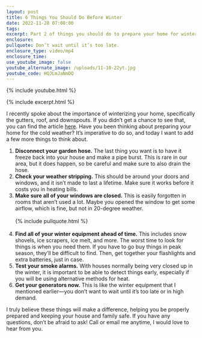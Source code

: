 ```yaml
---
layout: post
title: 6 Things You Should Do Before Winter
date: 2022-11-28 07:00:00
tags:
excerpt: Part 2 of things you should do to prepare your home for winter weather.
enclosure:
pullquote: Don’t wait until it’s too late.
enclosure_type: video/mp4
enclosure_time:
use_youtube_image: false
youtube_alternate_image: /uploads/11-10-22yt.jpg
youtube_code: HQJLmJaNmDQ
---
```

{% include youtube.html %}

{% include excerpt.html %}

I recently spoke about the importance of winterizing your home, specifically the gutters, roof, and downspouts. If you didn’t get a chance to see that, you can find the article [here](https://jbreblog.com/4-simple-ways-to-protect-your-house.html). Have you been thinking about preparing your home for the cold weather? It’s imperative to do so, and today I want to add a few more things to think about.&nbsp;

1. **Disconnect your garden hose.** The last thing you want is to have it freeze back into your house and make a pipe burst. This is rare in our area, but it does happen, so be careful and make sure to also drain the hose.&nbsp;
2. **Check your weather stripping.** This should be around your doors and windows, and it isn’t made to last a lifetime. Make sure it works before it costs you in heating bills.&nbsp;
3. **Make sure all of your windows are closed.** This is easily forgotten in rooms that aren’t used a lot. Maybe you opened the window to get some airflow, which is fine, but not in 20-degree weather.&nbsp;<br><br>{% include pullquote.html %}<br>&nbsp;
4. **Find all of your winter equipment ahead of time.** This includes snow shovels, ice scrapers, ice melt, and more. The worst time to look for things is when you need them. If you have to go buy things in peak season, they’ll be difficult to find. Then, get together your flashlights and extra batteries, just in case.&nbsp;
5. **Test your smoke alarms.** With houses normally being very closed up in the winter, it is important to be able to detect things early, especially if you will be using alternative methods for heat.&nbsp;
6. **Get your generators now.** This is like the winter equipment that I mentioned earlier—you don’t want to wait until it’s too late or in high demand.&nbsp;

I truly believe these things will make a difference, helping you be properly prepared and keeping your house and family safe. If you have any questions, don’t be afraid to ask\! Call or email me anytime, I would love to hear from you.&nbsp;